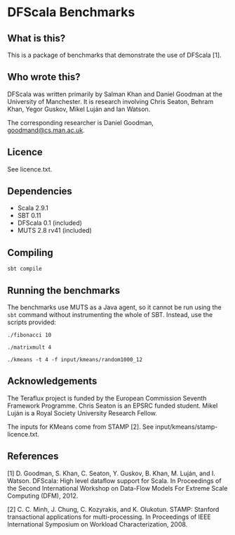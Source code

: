 DFScala Benchmarks
==================

What is this?
-------------

This is a package of benchmarks that demonstrate the use of DFScala [1].

Who wrote this?
---------------

DFScala was written primarily by Salman Khan and Daniel Goodman at the
University of Manchester. It is research involving Chris Seaton, Behram Khan,
Yegor Guskov, Mikel Luján and Ian Watson.

The corresponding researcher is Daniel Goodman, goodmand@cs.man.ac.uk.

Licence
-------

See licence.txt.

Dependencies
------------

*   Scala 2.9.1
*   SBT 0.11
*   DFScala 0.1 (included)
*   MUTS 2.8 rv41 (included)

Compiling
---------

    sbt compile

Running the benchmarks
----------------------

The benchmarks use MUTS as a Java agent, so it cannot be run using the `sbt` command
without instrumenting the whole of SBT. Instead, use the scripts provided:

    ./fibonacci 10

    ./matrixmult 4

    ./kmeans -t 4 -f input/kmeans/random1000_12

Acknowledgements
----------------

The Teraflux project is funded by the European Commission Seventh Framework
Programme. Chris Seaton is an EPSRC funded student. Mikel Luján is a Royal
Society University Research Fellow.

The inputs for KMeans come from STAMP [2]. See input/kmeans/stamp-licence.txt.

References
----------

[1] D. Goodman, S. Khan, C. Seaton, Y. Guskov, B. Khan, M. Luján, and I.
Watson. DFScala: High level dataflow support for Scala. In Proceedings of the
Second International Workshop on Data-Flow Models For Extreme Scale Computing
(DFM), 2012.

[2] C. C. Minh, J. Chung, C. Kozyrakis, and K. Olukotun. STAMP: Stanford
transactional applications for multi-processing. In Proceedings of IEEE
International Symposium on Workload Characterization, 2008.
